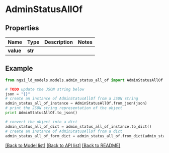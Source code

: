 # AdminStatusAllOf


## Properties
Name | Type | Description | Notes
------------ | ------------- | ------------- | -------------
**value** | **str** |  | 

## Example

```python
from ngsi_ld_models.models.admin_status_all_of import AdminStatusAllOf

# TODO update the JSON string below
json = "{}"
# create an instance of AdminStatusAllOf from a JSON string
admin_status_all_of_instance = AdminStatusAllOf.from_json(json)
# print the JSON string representation of the object
print AdminStatusAllOf.to_json()

# convert the object into a dict
admin_status_all_of_dict = admin_status_all_of_instance.to_dict()
# create an instance of AdminStatusAllOf from a dict
admin_status_all_of_form_dict = admin_status_all_of.from_dict(admin_status_all_of_dict)
```
[[Back to Model list]](../README.md#documentation-for-models) [[Back to API list]](../README.md#documentation-for-api-endpoints) [[Back to README]](../README.md)


